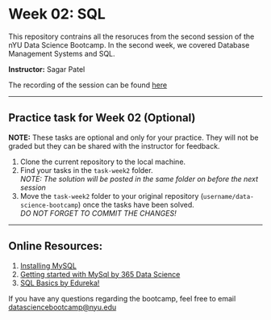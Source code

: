 # Week 02: SQL

This repository contrains all the resoruces from the second session of the nYU Data Science Bootcamp. In the second week, we covered Database Management Systems and SQL.

**Instructor:** Sagar Patel

The recording of the session can be found [here](https://nyu.zoom.us/rec/share/srwrk1VIVDTUsoqBlDCkzBCrlTcDHzK5DXkgekRFJXa5WyMeMG53dExkz-Leq5ei.eqrrf4IFARqVbLsL)

---

## Practice task for Week 02 (Optional)

**NOTE:** These tasks are optional and only for your practice. They will not be graded but they can be shared with the instructor for feedback.

1. Clone the current repository to the local machine.
2. Find your tasks in the `task-week2` folder. </br>
   _NOTE: The solution will be posted in the same folder on before the next session_
3. Move the `task-week2` folder to your original repository (`username/data-science-bootcamp`) once the tasks have been solved. </br>
   _DO NOT FORGET TO COMMIT THE CHANGES!_
   
---

## Online Resources:
1. [Installing MySQL](https://dev.mysql.com/doc/mysql-installation-excerpt/5.7/en/)
2. [Getting started with MySql by 365 Data Science](https://www.youtube.com/watch?v=2bW3HuaAUcY)
3. [SQL Basics by Edureka!](https://www.youtube.com/watch?v=zbMHLJ0dY4w)

If you have any questions regarding the bootcamp, feel free to email [datasciencebootcamp@nyu.edu](mailto:datasciencebootcamp@nyu.edu)
